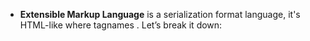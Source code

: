 - **Extensible Markup Language** is a serialization format language, it's HTML-like where tagnames .
Let’s break it down: